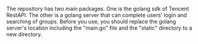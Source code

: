 The repository has two main packages. 
One is the golang sdk of Tencent RestAPI. The other is a golang server that can complete users' login and searching of groups.
Before you use, you should replace the golang server's location including the "main.go" file and the "static" directory to a new directory.
